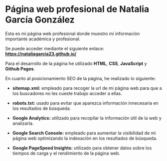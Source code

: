# Página web profesional de Natalia García González

Esta es mi página web profesional donde muestro mi información importante académica y profesional.

Se puede acceder mediante el siguiente enlace: **https://nataliagarcia23.github.io/**

Para el desarrollo de la página he utilizado  __HTML__, __CSS__, __JavaScript__ y __Github Pages__.

En cuanto al posicionamiento SEO de la página, he realizado lo siguiente:

* __sitemap.xml:__ empleado para recoger la url de mi página web para que a los buscadores no les cueste trabajo acceder a ellas.

* __robots.txt:__ usado para evitar que aparezca información innecesaria en los resultados de búsqueda.

* __Google Analytics:__ utilizado para recopilar la información útil de la web y analizarla.

* __Google Search Console:__ empleado para aumentar la visibilidad de mi página web optimizando la indexación en los resultados de búsqueda.

* __Google PageSpeed Insights:__ utilizado para obtener datos sobre los tiempos de carga y el rendimiento de la página web.

